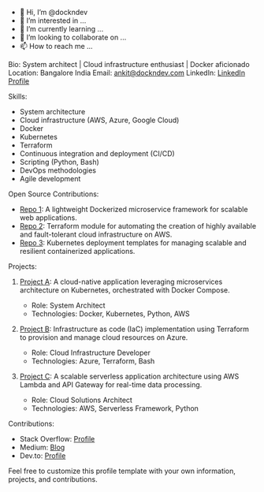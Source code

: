 - 👋 Hi, I’m @dockndev
- 👀 I’m interested in ...
- 🌱 I’m currently learning ...
- 💞️ I’m looking to collaborate on ...
- 📫 How to reach me ...

Bio: System architect | Cloud infrastructure enthusiast | Docker aficionado
Location: Bangalore India
Email: ankit@dockndev.com
LinkedIn: [LinkedIn Profile](https://www.linkedin.com/in/ankitvermacs)

Skills:
- System architecture
- Cloud infrastructure (AWS, Azure, Google Cloud)
- Docker
- Kubernetes
- Terraform
- Continuous integration and deployment (CI/CD)
- Scripting (Python, Bash)
- DevOps methodologies
- Agile development

Open Source Contributions:
- [Repo 1](https://github.com/cloud_architect_dev/repo1): A lightweight Dockerized microservice framework for scalable web applications.
- [Repo 2](https://github.com/cloud_architect_dev/repo2): Terraform module for automating the creation of highly available and fault-tolerant cloud infrastructure on AWS.
- [Repo 3](https://github.com/cloud_architect_dev/repo3): Kubernetes deployment templates for managing scalable and resilient containerized applications.

Projects:

1. [Project A](https://github.com/cloud_architect_dev/project-a): A cloud-native application leveraging microservices architecture on Kubernetes, orchestrated with Docker Compose.
   - Role: System Architect
   - Technologies: Docker, Kubernetes, Python, AWS

2. [Project B](https://github.com/cloud_architect_dev/project-b): Infrastructure as code (IaC) implementation using Terraform to provision and manage cloud resources on Azure.
   - Role: Cloud Infrastructure Developer
   - Technologies: Azure, Terraform, Bash

3. [Project C](https://github.com/cloud_architect_dev/project-c): A scalable serverless application architecture using AWS Lambda and API Gateway for real-time data processing.
   - Role: Cloud Solutions Architect
   - Technologies: AWS, Serverless Framework, Python

Contributions:

- Stack Overflow: [Profile](https://stackoverflow.com/users/cloud_architect_dev)
- Medium: [Blog](https://medium.com/@cloud_architect_dev)
- Dev.to: [Profile](https://dev.to/cloud_architect_dev)

Feel free to customize this profile template with your own information, projects, and contributions.


